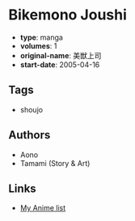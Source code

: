 # Bikemono Joushi

-   **type**: manga
-   **volumes**: 1
-   **original-name**: 美獣上司
-   **start-date**: 2005-04-16

## Tags

-   shoujo

## Authors

-   Aono
-   Tamami (Story & Art)

## Links

-   [My Anime list](https://myanimelist.net/manga/17556/Bikemono_Joushi)

